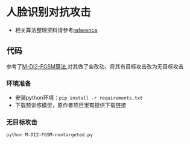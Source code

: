 # 人脸识别对抗攻击
* 相关算法整理资料请参考[reference](https://github.com/Louis14lan/adversarial-sample/blob/master/doc/reference.md)

## 代码
参考了[M-DI2-FGSM算法](https://github.com/ppwwyyxx/Adversarial-Face-Attack),对其做了些改动，将其有目标攻击改为无目标攻击

### 环境准备
* 安装python环境：`pip install -r requirements.txt`
* 下载预训练模型，原作者项目里有提供下载链接

### 无目标攻击
```
python M-DI2-FGSM-nontargeted.py 
```
